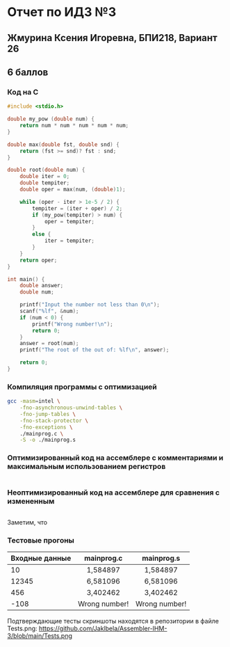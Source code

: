 # Отчет по ИДЗ №3
## Жмурина Ксения Игоревна, БПИ218, Вариант 26

## 6 баллов

### Код на C
```c
#include <stdio.h>

double my_pow (double num) {
    return num * num * num * num * num;
}

double max(double fst, double snd) {
    return (fst >= snd)? fst : snd;
}

double root(double num) {
    double iter = 0;
    double tempiter;
    double oper = max(num, (double)1);

    while (oper - iter > 1e-5 / 2) {
        tempiter = (iter + oper) / 2;
        if (my_pow(tempiter) > num) {
            oper = tempiter;
        }
        else {
            iter = tempiter;
        }
    }
    return oper;
}

int main() {
    double answer;
    double num;

    printf("Input the number not less than 0\n");
    scanf("%lf", &num);
    if (num < 0) {
        printf("Wrong number!\n");
        return 0;
    }
    answer = root(num);
    printf("The root of the out of: %lf\n", answer);

    return 0;
}
```

### Компиляция программы с оптимизацией
```sh
gcc -masm=intel \
    -fno-asynchronous-unwind-tables \
    -fno-jump-tables \
    -fno-stack-protector \
    -fno-exceptions \
    ./mainprog.c \
    -S -o ./mainprog.s
```


### Оптимизированный код на ассемблере с комментариями и максимальным использованием регистров
``` assembly

```
### Неоптимизированный код на ассемблере для сравнения с измененным
``` assembly

```

Заметим, что

### Тестовые прогоны


| Входные данные  | mainprog.c      | mainprog.s      |
|-----------------|:---------------:|:---------------:|
| 10       | 1,584897     | 1,584897      |
| 12345    | 6,581096  | 6,581096 |
| 456 | 3,402462 | 3,402462 |
| -108 | Wrong number! | Wrong number! |

Подтверждающие тесты скриншоты находятся в репозитории в файле Tests.png: https://github.com/Jaklbela/Assembler-IHM-3/blob/main/Tests.png
